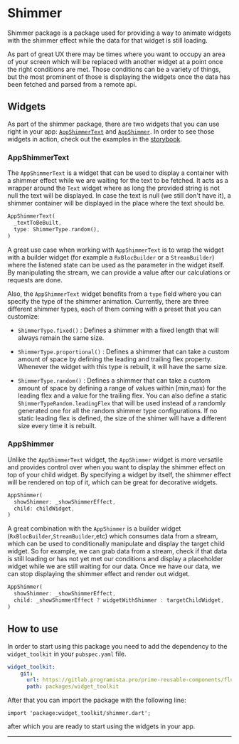 # Shimmer

Shimmer package is a package used for providing a way to animate widgets with the shimmer effect while the data for that widget is still loading.

As part of great UX there may be times where you want to occupy an area of your screen which will be replaced with another widget at a point once the right conditions are met. Those conditions can be a variety of things, but the most prominent of those is displaying the widgets once the data has been fetched and parsed from a remote api.

## Widgets

As part of the shimmer package, there are two widgets that you can use right in your app: [`AppShimmerText`](#app-shimmer-text) and [`AppShimmer`](#app-shimmer). In order to see those widgets in action, check out the examples in the [storybook][storybook_ref].

<div id="app-shimmer-text">

### AppShimmerText

The `AppShimmerText` is a widget that can be used to display a container with a shimmer effect while we are waiting for the text to be fetched. It acts as a wrapper around the `Text` widget where as long the provided string is not null the text will be displayed. In case the text is null (we still don't have it), a shimmer container will be displayed in the place where the text should be.

```dart
AppShimmerText(
  _textToBeBuilt,
  type: ShimmerType.random(),
)
```

A great use case when working with `AppShimmerText` is to wrap the widget with a builder widget (for example a `RxBlocBuilder` or a `StreamBuilder`) where the listened state can be used as the parameter in the widget itself. By manipulating the stream, we can provide a value after our calculations or requests are done.

Also, the `AppShimmerText` widget benefits from a `type` field where you can specify the type of the shimmer animation. Currently, there are three different shimmer types, each of them coming with a preset that you can customize:

- `ShimmerType.fixed()` : Defines a shimmer with a fixed length that will always remain the same size.

- `ShimmerType.proportional()` : Defines a shimmer that can take a custom amount of space by defining the leading and trailing flex property. Whenever the widget with this type is rebuilt, it will have the same size.

- `ShimmerType.random()` : Defines a shimmer that can take a custom amount of space by defining a range of values within [min,max) for the leading flex and a value for the trailing flex. You can also define a static `ShimmerTypeRandom.leadingFlex` that will be used instead of a randomly generated one for all the random shimmer type configurations. If no static leading flex is defined, the size of the shimer will have a different size every time it is rebuilt.

<div id="app-shimmer">


### AppShimmer

Unlike the `AppShimmerText` widget, the `AppShimmer` widget is more versatile and provides control over when you want to display the shimmer effect on top of your child widget. By specifying a widget by itself, the shimmer effect will be rendered on top of it, which can be great for decorative widgets.

```dart
AppShimmer(
  showShimmer: _showShimmerEffect,
  child: childWidget,
)
```

A great combination with the `AppShimmer` is a builder widget (`RxBlocBuilder`,`StreamBuilder`,etc) which consumes data from a stream, which can be used to conditionally manipulate and display the target child widget. So for example, we can grab data from a stream, check if that data is still loading or has not yet met our conditions and display a placeholder widget while we are still waiting for our data. Once we have our data, we can stop displaying the shimmer effect and render out widget.

```dart
AppShimmer(
  showShimmer: _showShimmerEffect,
  child: _showShimmerEffect ? widgetWithShimmer : targetChildWidget,
)
```



## How to use

In order to start using this package you need to add the dependency to the `widget_toolkit` in your `pubspec.yaml` file.

```yaml
widget_toolkit:
    git:
      url: https://gitlab.programista.pro/prime-reusable-components/flutter
      path: packages/widget_toolkit
```

After that you can import the package with the following line:

`import 'package:widget_toolkit/shimmer.dart';`

after which you are ready to start using the widgets in your app.

---

[storybook_ref]: https://gitlab.programista.pro/prime-reusable-components/flutter/-/tree/develop/storybook
